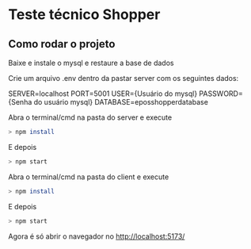 # Teste técnico Shopper

## Como rodar o projeto

Baixe e instale o mysql e restaure a base de dados

Crie um arquivo .env dentro da pastar server com os seguintes dados:

SERVER=localhost
PORT=5001
USER={Usuário do mysql}
PASSWORD={Senha do usuário mysql}
DATABASE=eposshopperdatabase

Abra o terminal/cmd na pasta do server e execute

```bash
> npm install
```

E depois

```bash
> npm start
```

Abra o terminal/cmd na pasta do client e execute

```bash
> npm install
```

E depois

```bash
> npm start
```

Agora é só abrir o navegador no [http://localhost:5173/](http://localhost:5173/)
